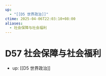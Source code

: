 ```yaml
---
up:
  - "[[D5 世界政治]]"
ctime: 2025-04-06T22:03:10+08:00
aliases:
  - 社会保障与社会福利
---
```


# D57 社会保障与社会福利

- up: [[D5 世界政治]]
